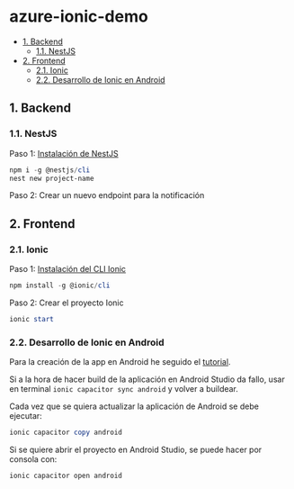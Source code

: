 # azure-ionic-demo

- [1. Backend](#1-backend)
  - [1.1. NestJS](#11-nestjs)
- [2. Frontend](#2-frontend)
  - [2.1. Ionic](#21-ionic)
  - [2.2. Desarrollo de Ionic en Android](#22-desarrollo-de-ionic-en-android)

## 1. Backend

### 1.1. NestJS

Paso 1: [Instalación de NestJS](https://docs.nestjs.com/)

```powershell
npm i -g @nestjs/cli
nest new project-name
```

Paso 2: Crear un nuevo endpoint para la notificación

## 2. Frontend

### 2.1. Ionic

Paso 1: [Instalación del CLI Ionic](https://ionicframework.com/docs/intro/cli#install-the-ionic-cli)

```powershell
npm install -g @ionic/cli
```

Paso 2: Crear el proyecto Ionic

```powershell
ionic start
```

### 2.2. Desarrollo de Ionic en Android

Para la creación de la app en Android he seguido el [tutorial](https://ionicframework.com/docs/developing/android).

Si a la hora de hacer build de la aplicación en Android Studio da fallo, usar en terminal `ionic capacitor sync android` y volver a buildear.

Cada vez que se quiera actualizar la aplicación de Android se debe ejecutar:

```powershell
ionic capacitor copy android
```

Si se quiere abrir el proyecto en Android Studio, se puede hacer por consola con:

```powershell
ionic capacitor open android
```
